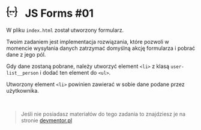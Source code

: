 # ![](../assets/img/logo-readme2.jpg) &nbsp; JS Forms #01

W pliku `index.html` został utworzony formularz.

Twoim zadaniem jest implementacja rozwiązania, które pozwoli w momencie wysyłania danych zatrzymać domyślną akcję formularza i pobrać dane z jego pól.

Gdy dane zostaną pobrane, należy utworzyć element `<li>` z klasą `user-list__person` i dodać ten element do `<ul>`.

Utworzony element `<li>` powinien zawierać w sobie dane podane przez użytkownika.

&nbsp;

> Jeśli nie posiadasz materiałów do tego zadania to znajdziesz je na stronie [devmentor.pl](https://devmentor.pl)